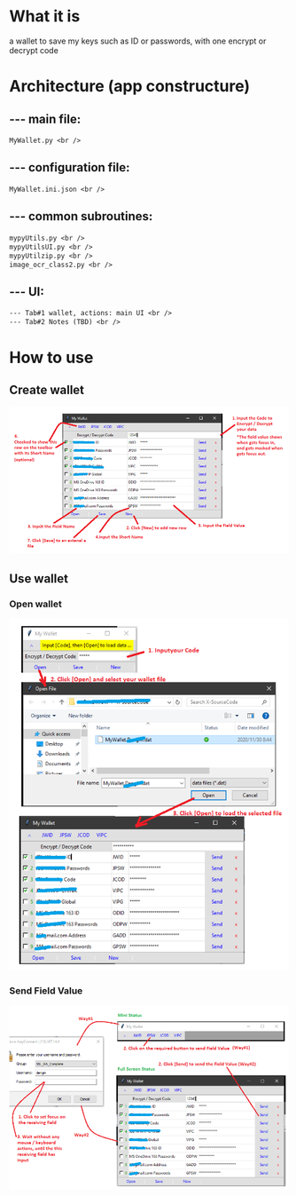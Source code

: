 # What it is
a wallet to save my keys such as ID or passwords, with one encrypt or decrypt code

# Architecture (app constructure)
## --- main file:  <br />
    MyWallet.py <br />

## --- configuration file: <br />
    MyWallet.ini.json <br />

## --- common subroutines:  <br />
    mypyUtils.py <br />
    mypyUtilsUI.py <br />
    mypyUtilzip.py <br />
    image_ocr_class2.py <br />

## --- UI: <br />
    --- Tab#1 wallet, actions: main UI <br />
    --- Tab#2 Notes (TBD) <br />

# How to use
## Create wallet
<img src="/MyWallet_How-to-create.png" width=800 />

## Use wallet
### Open wallet
<img src="/MyWallet_How-to-open.png" width=800 />

### Send Field Value
<img src="/MyWallet_How-to-send.png" width=800 />
